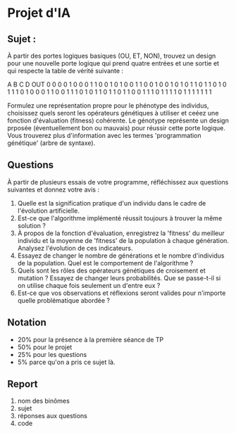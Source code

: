 # Projet d'IA

## Sujet :
À partir des portes logiques basiques (OU, ET, NON), trouvez un design
pour une nouvelle porte logique qui prend quatre entrées et une sortie
et qui respecte la table de vérité suivante :

A B C D OUT
0 0 0 0  1
0 0 0 1  1
0 0 1 0  1
0 0 1 1  0
0 1 0 0  1
0 1 0 1  1
0 1 1 0  1
0 1 1 1  0
1 0 0 0  1
1 0 0 1  1
1 0 1 0  1
1 0 1 1  0
1 1 0 0  1
1 1 0 1  1
1 1 0 1  1
1 1 1 1  1

Formulez une représentation propre pour le phénotype des individus,
choisissez quels seront les opérateurs génétiques à utiliser et ceéez
une fonction d'évaluation (fitness) cohérente. Le génotype représente un
design prposée (éventuellement bon ou mauvais) pour réussir cette porte
logique.
Vous trouverez plus d'information avec les termes 'programmation
génétique' (arbre de syntaxe).

## Questions
À partir de plusieurs essais de votre programme, réfléchissez aux
questions suivantes et donnez votre avis :

1. Quelle est la signification pratique d'un individu dans le cadre de
l'évolution artificielle.
2. Est-ce que l'algorithme implémenté réussit toujours à trouver la même
solution ?
3. À propos de la fonction d'évaluation, enregistrez la 'fitness' du
meilleur individu et la moyenne de 'fitness' de la population à chaque
génération. Analysez l'évolution de ces indicateurs.
4. Essayez de changer le nombre de générations et le nombre d'individus
de la population. Quel est le comportement de l'algorithme ?
5. Quels sont les rôles des opérateurs génétiques de croisement et
mutation ? Essayez de changer leurs probabilités. Que se passe-t-il si
on utilise chaque fois seulement un d'entre eux ?
6. Est-ce que vos observations et réflexions seront valides pour
n'importe quelle problématique abordée ?

## Notation
* 20% pour la présence à la première séance de TP
* 50% pour le projet
* 25% pour les questions
* 5%  parce qu'on a pris ce sujet là.

## Report
1. nom des binômes
2. sujet
3. réponses aux questions
4. code

